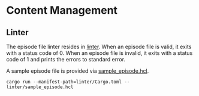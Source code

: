 # Content Management

## Linter

The episode file linter resides in [linter](linter). When an episode file is valid, it exits with a status code of 0. When an episode file is invalid, it exits with a status code of 1 and prints the errors to standard error.

A sample episode file is provided via [sample_episode.hcl](linter/sample_episode.hcl).

```shell
cargo run --manifest-path=linter/Cargo.toml -- linter/sample_episode.hcl
```

